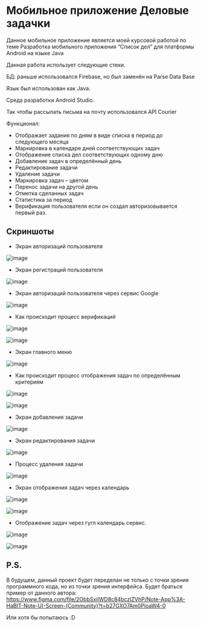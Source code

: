 
# Мобильное приложение Деловые задачки

Данное мобильное приложение является моей курсовой работой по теме 
Разработка мобильного приложения “Список дел” для платформы Android на языке Java


Данная работа использует следующие стеки.

БД: раньше использовался Firebase, но был заменён на Parse Data Base

Язык был использован как Java.

Среда разработки Android Studio.

Так чтобы рассылать письма на почту использовался API Courier

Функционал:

+ Отображает задания по дням в виде списка в период до следующего месяца
+ Маркировка в календаре дней соответствующих задач
+ Отображение списка дел соответствующих одному дню
+ Добавление задач в определённый день
+ Редактирование задачи
+ Удаление задачи
+ Маркировка задач – цветом
+ Перенос задачи на другой день
+ Отметка сделанных задач
+ Статистика за период
+ Верификация пользователя если он создал авторизовывается первый раз.

## Скриншоты

+ Экран авторизаций пользователя

![image](https://user-images.githubusercontent.com/71220872/212069410-816eed87-be79-4602-92ea-f9d9290f6356.png)

+ Экран регистраций пользователя

![image](https://user-images.githubusercontent.com/71220872/212069445-e628295c-a9c5-4413-9f68-87fadcf6076a.png)

+ Экран авторизаций пользователя через сервис Google

![image](https://user-images.githubusercontent.com/71220872/212069534-f398e383-431c-4a06-ad30-4d6dfd8d70a4.png)

+ Как происходит процесс верификаций

![image](https://user-images.githubusercontent.com/71220872/212069610-57ac659c-ad29-4715-bbfa-ebe623127524.png)


![image](https://user-images.githubusercontent.com/71220872/212069626-878aa69d-4531-473c-a9b5-0abc1992a163.png)


+ Экран главного меню

![image](https://user-images.githubusercontent.com/71220872/212069685-a3560016-74f4-4f52-8a58-87b20ff524be.png)

+ Как происходит процесс отображения задач по определённым критериям

![image](https://user-images.githubusercontent.com/71220872/212069854-04347bc9-e8b4-4f75-bcd1-38f25857648d.png)


![image](https://user-images.githubusercontent.com/71220872/212069842-5fa4dddd-2297-4f9a-921e-4b3675687c38.png)


+ Экран добавления задачи

![image](https://user-images.githubusercontent.com/71220872/212069936-0b90528b-4350-4e2a-8ac4-98cda542b50c.png)

+ Экран редактирования задачи

![image](https://user-images.githubusercontent.com/71220872/212070064-73f3862e-29e1-4062-8f46-2d57400d3385.png)

+ Процесс удаления задачи

![image](https://user-images.githubusercontent.com/71220872/212070103-4ae7b4d0-7ccc-45b8-b402-065f90bde6ee.png)


+ Экран отображения задач через календарь

![image](https://user-images.githubusercontent.com/71220872/212070186-37110912-b65e-4543-9ed7-5874c5ea036b.png)


![image](https://user-images.githubusercontent.com/71220872/212070207-f5545b15-8b88-41fa-8017-51aeb009d854.png)


+ Отображение задач через гугл календарь сервис.

![image](https://user-images.githubusercontent.com/71220872/212070313-51efdfcc-f9b5-4bab-8c58-ded5ff3dbd89.png)

![image](https://user-images.githubusercontent.com/71220872/212070321-7a5092b7-9c5b-47aa-aa47-fbdede7d66a7.png)



## P.S.

В будущем, данный проект будет переделан не только с точки зрения программного кода, но из точки зрения интерфейса.
Будет браться пример от данного автора: https://www.figma.com/file/2ObbSxiIWD8c84bczlZVhP/Note-App%3A-HaBIT-Note-UI-Screen-(Community)?t=b27GXO7Am0PioaW4-0

Или хотя бы попытаюсь :D
